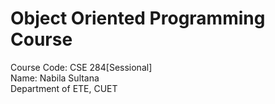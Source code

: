 # Object Oriented Programming Course<br>
Course Code: CSE 284[Sessional]<br>
Name: Nabila Sultana<br>
Department of ETE, CUET
